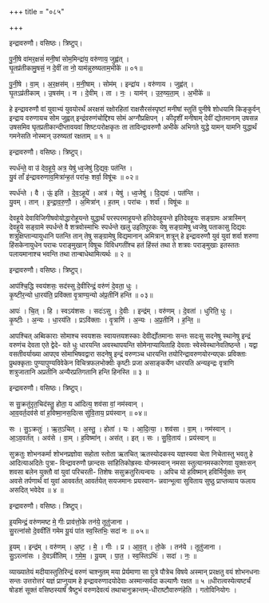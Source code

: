+++
title = "०८५"

+++


इन्द्रावरुणौ। वसिष्ठः। त्रिष्टुप्।

पु॒नी॒षे वा॑मर॒क्षसं॑ मनी॒षां सोम॒मिन्द्रा॑य॒ वरु॑णाय॒ जुह्व॑त् ।  
घृ॒तप्र॑तीकामु॒षसं॒ न दे॒वीं ता नो॒ याम॑न्नुरुष्यताम॒भीके॑ ॥ ०१॥

पु॒नी॒षे । वा॒म् । अ॒र॒क्षस॑म् । म॒नी॒षाम् । सोम॑म् । इन्द्रा॑य । वरु॑णाय । जुह्व॑त् ।  
घृ॒तऽप्र॑तीकाम् । उ॒षस॑म् । न । दे॒वीम् । ता । नः॒ । याम॑न् । उ॒रु॒ष्य॒ता॒म् । अ॒भीके॑ ॥

हे इन्द्रावरुणौ वां युवाभ्यं युवयोरर्थं अरक्षसं रक्षोरहितां राक्षसैरसंस्पृष्टां मनीषां स्तुतिं पुनीषे शोधयामि किङ्कुर्वन् इन्द्राय वरुणायच सोम जुह्वत् इन्द्रंवरुणंचोद्दिश्य सोमं अग्नौप्रक्षिपन् । कीदृशीं मनीषाम् देवीं द्योतमानाम् उषसन्न उषसमिव घृतप्रतीकान्दीप्तावयवां शिष्टःपरोक्षकृतः ता ताविन्द्रावरुणौ अभीके अभिगते युद्धे यामन् यामनि युद्धार्थं गमनेसति नोस्मान् उरुष्यतां रक्षताम् ॥ १ ॥

इन्द्रावरुणौ। वसिष्ठः। त्रिष्टुप्।

स्पर्ध॑न्ते॒ वा उ॑ देव॒हूये॒ अत्र॒ येषु॑ ध्व॒जेषु॑ दि॒द्यवः॒ पत॑न्ति ।  
यु॒वं ताँ इ॑न्द्रावरुणाव॒मित्रा॑न्ह॒तं परा॑चः॒ शर्वा॒ विषू॑चः ॥ ०२॥

स्पर्ध॑न्ते । वै । ऊं॒ इति॑ । दे॒व॒ऽहूये॑ । अत्र॑ । येषु॑ । ध्व॒जेषु॑ । दि॒द्यवः॑ । पत॑न्ति ।  
यु॒वम् । तान् । इ॒न्द्रा॒व॒रु॒णौ॒ । अ॒मित्रा॑न् । ह॒तम् । परा॑चः । शर्वा॑ । विषू॑चः ॥

देवहूये देवाविजिगीषवोयोद्धारोहूयन्ते युद्धार्थं परस्परमाहूयन्ते हतिदेवहूयन्ते इतिदेवहूयः सङ्ग्रामः अत्रास्मिन् देवहूये सङ्ग्रामे स्पर्धन्ते वै शत्रवोस्माभिः स्पर्धन्ते खलु उइतिपूरकः येषु सङ्ग्रामेषु ध्वजेषु पताकासु दिद्यवः शत्रुक्षिप्तान्यायुधानि पतन्ति तान् तेषु सङ्ग्रामेषु विद्यमानान् अमित्रान् शत्रून् हे इन्द्रावरुणौ युवं युवां शर्वा शरुणा हिंसकेनायुधेन पराचः पराङ्मुखान् विषूचः विविधगतींश्च हतं हिंस्तं तथा ते शत्रवः पराङ्मुखाः इतस्ततः पलायमानाश्च भवन्ति तथा तान्बाधेथामित्यर्थः ॥ २ ॥

इन्द्रावरुणौ। वसिष्ठः। त्रिष्टुप्।

आप॑श्चि॒द्धि स्वय॑शसः॒ सद॑स्सु दे॒वीरिन्द्रं॒ वरु॑णं दे॒वता॒ धुः ।  
कृ॒ष्टीर॒न्यो धा॒रय॑ति॒ प्रवि॑क्ता वृ॒त्राण्य॒न्यो अ॑प्र॒तीनि॑ हन्ति ॥ ०३॥

आपः॑ । चि॒त् । हि । स्वऽय॑शसः । सदः॑ऽसु । दे॒वीः । इन्द्र॑म् । वरु॑णम् । दे॒वता॑ । धुरिति॒ धुः ।  
कृ॒ष्टीः । अ॒न्यः । धा॒रय॑ति । प्रऽवि॑क्ताः । वृ॒त्राणि॑ । अ॒न्यः । अ॒प्र॒तीनि॑ । ह॒न्ति॒ ॥

आपश्चित् अब्विकाराः सोमाश्च स्वयशसः स्वायत्तयशस्काः देवीर्द्योतमानाः सन्तः सदःसु सदनेषु स्थानेषु इन्द्रं वरुणंच देवता एते द्वेदे- वते धुः धारयन्ति अवस्थापयन्ति सोमेनाप्यायिताहि देवताः स्वेस्वेस्थानेवतिष्ठन्ते । यद्वा वसतीवर्याख्या आपएव सोमाभिषवद्वारा सदनेषु इन्द्रं वरुणञ्च धारयन्ति तयोरिन्द्रावरुणयोरन्यएकः प्रविक्ताः प्रुथक्कृताः पुण्यापुण्यविवेकेन विचित्रफलभोक्वीः कृष्टीः प्रजा असाङ्कर्येण धारयति अन्यइन्द्रः वृत्राणि शत्रुजातानि अप्रतीनि अन्यैरप्रतिगतानि हन्ति हिनस्ति ॥ ३ ॥

इन्द्रावरुणौ। वसिष्ठः। त्रिष्टुप्।

स सु॒क्रतु॑रृत॒चिद॑स्तु॒ होता॒ य आ॑दित्य॒ शव॑सा वां॒ नम॑स्वान् ।  
आ॒व॒वर्त॒दव॑से वां ह॒विष्मा॒नस॒दित्स सु॑वि॒ताय॒ प्रय॑स्वान् ॥ ०४॥

सः । सु॒ऽक्रतुः॑ । ऋ॒त॒ऽचित् । अ॒स्तु॒ । होता॑ । यः । आ॒दि॒त्या॒ । शव॑सा । वा॒म् । नम॑स्वान् ।  
आ॒ऽव॒वर्त॑त् । अव॑से । वा॒म् । ह॒विष्मा॑न् । अस॑त् । इत् । सः । सु॒वि॒ताय॑ । प्रय॑स्वान् ॥

सुक्रतुः शोभनकर्मा शोभनप्रज्ञोवा सहोता स्तोता ऋतचित् ऋतस्योदकस्य यज्ञस्यवा चेता निचेतास्तु भवतु हे आदित्याअदितेः पुत्रा- विन्द्रावरुणौ छान्दसः सांहितिकोह्रस्वः योनमस्वान् नमसा स्तुत्यानमस्कारेणवा युक्तःसन् शवसा बलेन युक्तौ वां युवां परिचरती- तिशेषः ससुक्रतुरित्यन्वयः । अपिच यो हविष्मान् हविर्भिर्युक्तः सन् अवसे तर्पणार्थं वां युवां आववर्तत् आवर्तयेत् सयजमानः प्रयस्वान- न्नवान्भूत्वा सुविताय सुष्ठु प्राप्तव्याय फलाय असदित् भवेदेव ॥ ४ ॥

इन्द्रावरुणौ। वसिष्ठः। त्रिष्टुप्।

इ॒यमिन्द्रं॒ वरु॑णमष्ट मे॒ गीः प्राव॑त्तो॒के तन॑ये॒ तूतु॑जाना ।  
सु॒रत्ना॑सो दे॒ववी॑तिं गमेम यू॒यं पा॑त स्व॒स्तिभिः॒ सदा॑ नः ॥ ०५॥

इ॒यम् । इन्द्र॑म् । वरु॑णम् । अ॒ष्ट॒ । मे॒ । गीः । प्र । आ॒व॒त् । तो॒के । तन॑ये । तूतु॑जाना ।  
सु॒ऽरत्ना॑सः । दे॒वऽवी॑तिम् । ग॒मे॒म॒ । यू॒यम् । पा॒त॒ । स्व॒स्तिऽभिः॑ । सदा॑ । नः॒ ॥

व्याख्यातेयं मदीयास्तुतिरिन्द्रं वरुणं चाश्नुतम् मया प्रेर्यमाणा सा पुत्रे पौत्रेच विषये अस्मान् प्ररक्षतु वयं शोभनधनाः सन्तः उत्तरोत्तरं यज्ञं प्राप्नुयाम हे इन्द्रावरुणादयोदेवाः अस्मान्सर्वदा कल्याणैः रक्षत ॥ ५ ॥धीरात्वस्येत्यष्टर्चं षोडशं सूक्तं वसिष्ठस्यार्षं त्रैष्टुभं वरुणदेवत्यं तथाचानुक्रान्तम्-धीराष्टौवारुणंहेति । गतोविनियोगः ।